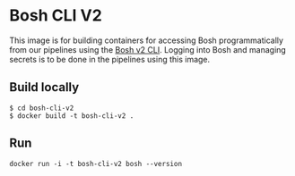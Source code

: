 # Bosh CLI V2

This image is for building containers for accessing Bosh programmatically from our pipelines using the [Bosh v2 CLI](https://bosh.io/docs/cli-v2.html). Logging into Bosh and managing secrets is to be done in the pipelines using this image.

## Build locally

```
$ cd bosh-cli-v2
$ docker build -t bosh-cli-v2 .
```

## Run

```
docker run -i -t bosh-cli-v2 bosh --version
```